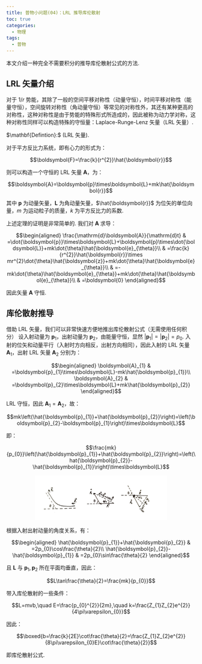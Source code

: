 ```yaml
---
title: 普物小问题(04)：LRL 推导库伦散射
toc: true
categories:
  - 物理
tags:
  - 普物
---
```


本文介绍一种完全不需要积分的推导库伦散射公式的方法.

<!-- more -->

## LRL 矢量介绍

对于 $1/r$
势能，其除了一般的空间平移对称性（动量守恒），时间平移对称性（能量守恒），空间旋转对称性（角动量守恒）等常见的对称性外，其还有某种更高的对称性，这种对称性是由于势能的特殊形式所造成的，因此被称为动力学对称，这种对称性同样可以构造特殊的守恒量：Laplace-Runge-Lenz
矢量（LRL 矢量）.

<div class="notice--success" markdown="1">
$\mathbf{Defintion}:$ (LRL 矢量).

对于平方反比力系统，即有心力的形式为：

$$\boldsymbol{F}=\frac{k}{r^{2}}\hat{\boldsymbol{r}}$$

则可以构造一个守恒的 LRL 矢量 $\boldsymbol{A}$，为：

$$\boldsymbol{A}=\boldsymbol{p}\times\boldsymbol{L}+mk\hat{\boldsymbol{r}}$$

其中 $\boldsymbol{p}$ 为动量矢量，$\boldsymbol{L}$
为角动量矢量，$\hat{\boldsymbol{r}}$ 为位矢的单位向量，$m$
为运动粒子的质量，$k$ 为平方反比力的系数.

</div>

上述定理的证明是非常简单的. 我们对 $\boldsymbol{A}$ 求导：

$$\begin{aligned}
\frac{\mathrm{d}\boldsymbol{A}}{\mathrm{d}t} & =\dot{\boldsymbol{p}}\times\boldsymbol{L}+\boldsymbol{p}\times\dot{\boldsymbol{L}}+mk\dot{\theta}\hat{\boldsymbol{e}_{\theta}}\\
 & =\frac{k}{r^{2}}\hat{\boldsymbol{r}}\times mr^{2}\dot{\theta}\hat{\boldsymbol{z}}+mk\dot{\theta}\hat{\boldsymbol{e}_{\theta}}\\
 & =-mk\dot{\theta}\hat{\boldsymbol{e}_{\theta}}+mk\dot{\theta}\hat{\boldsymbol{e}_{\theta}}\\
 & =\boldsymbol{0}
\end{aligned}$$

因此矢量 $\boldsymbol{A}$ 守恒.

## 库伦散射推导

借助 LRL 矢量，我们可以非常快速方便地推出库伦散射公式（无需使用任何积分）
设入射动量为 $\boldsymbol{p}_{1}$，出射动量为
$\boldsymbol{p}_{2}$，由能量守恒，显然
$\left|\boldsymbol{p}_{1}\right|=\left|\boldsymbol{p}_{2}\right| = p_{0}$.
入射的位矢和动量平行（入射时方向相反，出射方向相同），因此入射的 LRL
矢量 $\boldsymbol{A}_{1}$，出射 LRL 矢量 $\boldsymbol{A}_{2}$ 分别为：

$$\begin{aligned}
\boldsymbol{A}_{1} & =\boldsymbol{p}_{1}\times\boldsymbol{L}-mk\hat{\boldsymbol{p}_{1}}\\
\boldsymbol{A}_{2} & =\boldsymbol{p}_{2}\times\boldsymbol{L}+mk\hat{\boldsymbol{p}_{2}}
\end{aligned}$$

LRL 守恒，因此 $\boldsymbol{A}_{1}=\boldsymbol{A}_{2}$，故：

$$mk\left(\hat{\boldsymbol{p}_{1}}+\hat{\boldsymbol{p}_{2}}\right)=\left(\boldsymbol{p}_{2}-\boldsymbol{p}_{1}\right)\times\boldsymbol{L}$$

即：

$$\frac{mk}{p_{0}}\left(\hat{\boldsymbol{p}_{1}}+\hat{\boldsymbol{p}_{2}}\right)=\left(\hat{\boldsymbol{p}_{2}}-\hat{\boldsymbol{p}_{1}}\right)\times\boldsymbol{L}$$

<p align="center">
<img src="/pic/2025-9-9/LRL.jpg" width="70%" >
</p>

根据入射出射动量的角度关系，有：

$$\begin{aligned}
\hat{\boldsymbol{p}_{1}}+\hat{\boldsymbol{p}_{2}} & =2p_{0}\cos\frac{\theta}{2}\\
\hat{\boldsymbol{p}_{2}}-\hat{\boldsymbol{p}_{1}} & =2p_{0}\sin\frac{\theta}{2}
\end{aligned}$$

且 $\boldsymbol{L}$ 与 $\boldsymbol{p}_{1},\boldsymbol{p}_{2}$
所在平面均垂直，因此：

$$L\tan\frac{\theta}{2}=\frac{mk}{p_{0}}$$

带入库伦散射的一些条件：

$$L=mvb,\quad E=\frac{p_{0}^{2}}{2m},\quad k=\frac{Z_{1}Z_{2}e^{2}}{4\pi\varepsilon_{0}}$$

因此：

$$\boxed{b=\frac{k}{2E}\cot\frac{\theta}{2}=\frac{Z_{1}Z_{2}e^{2}}{8\pi\varepsilon_{0}E}\cot\frac{\theta}{2}}$$

即库伦散射公式.
